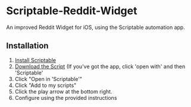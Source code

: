 # Scriptable-Reddit-Widget
An improved Reddit Widget for iOS, using the Scriptable automation app.

## Installation
1. [Install Scriptable](https://apps.apple.com/us/app/scriptable/id1405459188)
2. [Download the Script](https://github.com/oezingle/Scriptable-Reddit-Widget/releases) (If you've got the app, click 'open with' and then 'Scriptable'
3. Click "Open in 'Scriptable'"
4. Click "Add to my scripts"
5. Click the play arrow at the bottom right. 
6. Configure using the provided instructions

